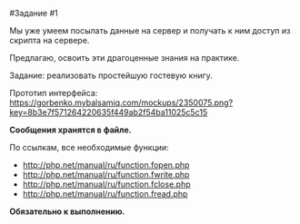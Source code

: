 #Задание #1

Мы уже умеем посылать данные на сервер и получать к ним доступ из скрипта на сервере.

Предлагаю, освоить эти драгоценные знания на практике.

Задание: реализовать простейшую гостевую книгу.

Прототип интерфейса:
https://gorbenko.mybalsamiq.com/mockups/2350075.png?key=8b3e7f571264220635f449ab2f54ba11025c5c15

**Сообщения хранятся в файле.**

По ссылкам, все необходимые функции:
- http://php.net/manual/ru/function.fopen.php
- http://php.net/manual/ru/function.fwrite.php
- http://php.net/manual/ru/function.fclose.php
- http://php.net/manual/ru/function.fread.php

**Обязательно к выполнению.**
